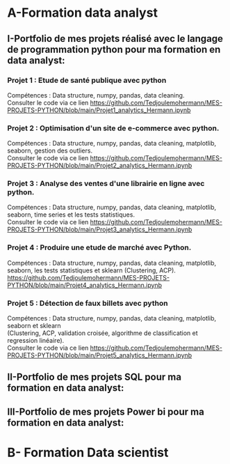 # A-Formation data analyst 

## I-Portfolio de mes projets réalisé avec le langage de programmation python pour ma formation en data analyst:   
### Projet 1 : Etude de santé publique avec python  
Compétences : Data structure, numpy, pandas, data cleaning.   
Consulter le code via ce lien
https://github.com/Tedjoulemohermann/MES-PROJETS-PYTHON/blob/main/Projet1_analytics_Hermann.ipynb

### Projet 2 : Optimisation d'un site de e-commerce avec python.  
Compétences : Data structure, numpy, pandas, data cleaning, matplotlib, seaborn, gestion des outliers.      
Consulter le code via ce lien
https://github.com/Tedjoulemohermann/MES-PROJETS-PYTHON/blob/main/Projet2_analytics_Hermann.ipynb

### Projet 3 : Analyse des ventes d'une librairie en ligne avec python.    
Compétences : Data structure, numpy, pandas, data cleaning, matplotlib, seaborn, time series et les tests statistiques.    
Consulter le code via ce lien
https://github.com/Tedjoulemohermann/MES-PROJETS-PYTHON/blob/main/Projet3_analytics_Hermann.ipynb

### Projet 4 : Produire une etude de marché avec Python.    
Compétences : Data structure, numpy, pandas, data cleaning, matplotlib, seaborn, les tests statistiques et sklearn (Clustering, ACP).  
https://github.com/Tedjoulemohermann/MES-PROJETS-PYTHON/blob/main/Projet4_analytics_Hermann.ipynb

### Projet 5 : Détection de faux billets avec python  
Compétences : Data structure, numpy, pandas, data cleaning, matplotlib, seaborn et sklearn   
(Clustering, ACP, validation croisée, algorithme de classification et regression linéaire).    
Consulter le code via ce lien
https://github.com/Tedjoulemohermann/MES-PROJETS-PYTHON/blob/main/Projet5_analytics_Hermann.ipynb

## II-Portfolio de mes projets  SQL pour ma formation en data analyst:
## III-Portfolio de mes projets Power bi pour ma formation en data analyst:
# B- Formation Data scientist
